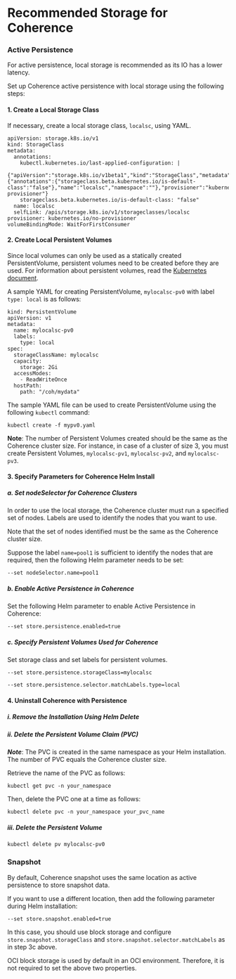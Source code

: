 # Recommended Storage for Coherence

### Active Persistence

For active persistence, local storage is recommended as its IO has a lower latency.

Set up Coherence active persistence with local storage using the following steps:

#### 1. Create a Local Storage Class

If necessary, create a local storage class, `localsc`, using YAML.

```
apiVersion: storage.k8s.io/v1
kind: StorageClass
metadata:
  annotations:
    kubectl.kubernetes.io/last-applied-configuration: |
      {"apiVersion":"storage.k8s.io/v1beta1","kind":"StorageClass","metadata":{"annotations":{"storageclass.beta.kubernetes.io/is-default-class":"false"},"name":"localsc","namespace":""},"provisioner":"kubernetes.io/no-provisioner"}
    storageclass.beta.kubernetes.io/is-default-class: "false"
  name: localsc
  selfLink: /apis/storage.k8s.io/v1/storageclasses/localsc
provisioner: kubernetes.io/no-provisioner
volumeBindingMode: WaitForFirstConsumer
```

#### 2. Create Local Persistent Volumes

Since local volumes can only be used as a statically created PersistentVolume, persistent volumes need to be created before they are used. For information about persistent volumes, read the [Kubernetes document](https://kubernetes.io/docs/concepts/storage/#local).

A sample YAML for creating PersistentVolume, `mylocalsc-pv0` with label `type: local` is as follows:

```
kind: PersistentVolume
apiVersion: v1
metadata:
  name: mylocalsc-pv0
  labels:
    type: local
spec:
  storageClassName: mylocalsc
  capacity:
    storage: 2Gi
  accessModes:
    - ReadWriteOnce
  hostPath:
    path: "/coh/mydata"
```


The sample YAML file can be used to create PersistentVolume using the following ```kubectl``` command:

```
kubectl create -f mypv0.yaml
```

**Note**: The number of Persistent Volumes created should be the same as the Coherence cluster size.
For instance, in case of a cluster of size 3, you must create Persistent Volumes, `mylocalsc-pv1`, `mylocalsc-pv2`, and `mylocalsc-pv3`.

#### 3. Specify Parameters for Coherence Helm Install

##### a. Set nodeSelector for Coherence Clusters

In order to use the local storage, the Coherence cluster must run a specified set
of nodes. Labels are used to identify the nodes that you want to use.

Note that the set of nodes identified must be the same as the Coherence cluster size.

Suppose the label `name=pool1` is sufficient to identify the nodes that are required,
then the following Helm parameter needs to be set:

```
--set nodeSelector.name=pool1
```

##### b. Enable Active Persistence in Coherence
Set the following Helm parameter to enable Active Persistence in Coherence:
```
--set store.persistence.enabled=true
```

##### c. Specify Persistent Volumes Used for Coherence

Set storage class and set labels for persistent volumes.

```
--set store.persistence.storageClass=mylocalsc
```
```
--set store.persistence.selector.matchLabels.type=local
```

#### 4. Uninstall Coherence with Persistence
##### i. Remove the Installation Using Helm Delete
##### ii. Delete the Persistent Volume Claim (PVC)
***Note***: The PVC is created in the same namespace as your Helm installation. The number of PVC equals the Coherence cluster size.

Retrieve the name of the PVC as follows:
```
kubectl get pvc -n your_namespace
```
Then, delete the PVC one at a time as follows:
```
kubectl delete pvc -n your_namespace your_pvc_name
```

##### iii. Delete the Persistent Volume
```
kubectl delete pv mylocalsc-pv0
```


### Snapshot
By default, Coherence snapshot uses the same location as active persistence to store snapshot data.


If you want to use a different location, then add the following parameter during Helm installation:

```
--set store.snapshot.enabled=true
```

In this case, you should use block storage and configure `store.snapshot.storageClass`
and `store.snapshot.selector.matchLabels` as in step 3c above.

 OCI block storage is used by default in an OCI environment. Therefore, it is not required to set the above two properties.
